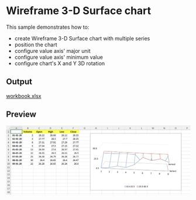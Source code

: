 # Wireframe 3-D Surface chart

This sample demonstrates how to:
- create Wireframe 3-D Surface chart with multiple series
- position the chart
- configure value axis' major unit
- configure value axis' minimum value
- configure chart's X and Y 3D rotation

## Output

[workbook.xlsx](./workbook.xlsx)

## Preview

![image](image.png)
